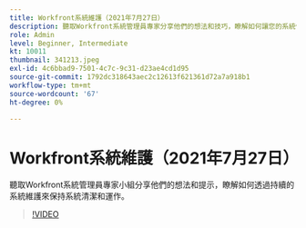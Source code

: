 ```yaml
---
title: Workfront系統維護（2021年7月27日）
description: 聽取Workfront系統管理員專家分享他們的想法和技巧，瞭解如何讓您的系統保持整潔和連續的系統運作…… （說明應該介於60到160個字元之間）
role: Admin
level: Beginner, Intermediate
kt: 10011
thumbnail: 341213.jpeg
exl-id: 4c6bbad9-7501-4c7c-9c31-d23ae4cd1d95
source-git-commit: 1792dc318643aec2c12613f621361d72a7a918b1
workflow-type: tm+mt
source-wordcount: '67'
ht-degree: 0%

---
```


# Workfront系統維護（2021年7月27日）

聽取Workfront系統管理員專家小組分享他們的想法和提示，瞭解如何透過持續的系統維護來保持系統清潔和運作。

>[!VIDEO](https://video.tv.adobe.com/v/341213/?quality=12&learn=on)
